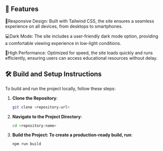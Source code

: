 
## 🚀 Features

🚀Responsive Design: Built with Tailwind CSS, the site ensures a seamless experience on all devices, from desktops to smartphones.

💻Dark Mode: The site includes a user-friendly dark mode option, providing a comfortable viewing experience in low-light conditions.

🚀High Performance: Optimized for speed, the site loads quickly and runs efficiently, ensuring users can access educational resources without delay.


## 🛠️ Build and Setup Instructions

To build and run the project locally, follow these steps:

1. **Clone the Repository**:
   ```bash
   git clone <repository-url>


2. **Navigate to the Project Directory**:
   ```bash
   cd <repository-name>


4. **Build the Project: To create a production-ready build, run**:
   ```bash
   npm run build
